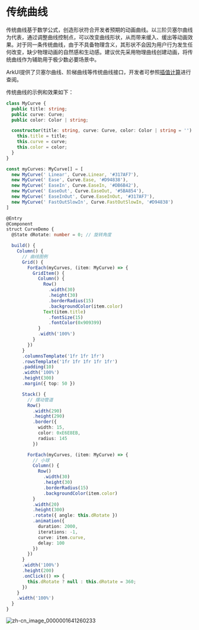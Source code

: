# 传统曲线
<!--Kit: ArkUI-->
<!--Subsystem: ArkUI-->
<!--Owner: @CCFFWW-->
<!--Designer: @yangfan229-->
<!--Tester: @lxl007-->
<!--Adviser: @HelloCrease-->

传统曲线基于数学公式，创造形状符合开发者预期的动画曲线。以三阶贝塞尔曲线为代表，通过调整曲线控制点，可以改变曲线形状，从而带来缓入、缓出等动画效果。对于同一条传统曲线，由于不具备物理含义，其形状不会因为用户行为发生任何改变，缺少物理动画的自然感和生动感。建议优先采用物理曲线创建动画，将传统曲线作为辅助用于极少数必要场景中。


ArkUI提供了贝塞尔曲线、阶梯曲线等传统曲线接口，开发者可参照[插值计算](../reference/apis-arkui/js-apis-curve.md)进行查阅。


传统曲线的示例和效果如下：



```ts
class MyCurve {
  public title: string;
  public curve: Curve;
  public color: Color | string;

  constructor(title: string, curve: Curve, color: Color | string = '') {
    this.title = title;
    this.curve = curve;
    this.color = color;
  }
}

const myCurves: MyCurve[] = [
  new MyCurve(' Linear', Curve.Linear, '#317AF7'),
  new MyCurve(' Ease', Curve.Ease, '#D94838'),
  new MyCurve(' EaseIn', Curve.EaseIn, '#DB6B42'),
  new MyCurve(' EaseOut', Curve.EaseOut, '#5BA854'),
  new MyCurve(' EaseInOut', Curve.EaseInOut, '#317AF7'),
  new MyCurve(' FastOutSlowIn', Curve.FastOutSlowIn, '#D94838')
]

@Entry
@Component
struct CurveDemo {
  @State dRotate: number = 0; // 旋转角度

  build() {
    Column() {
      // 曲线图例
      Grid() {
        ForEach(myCurves, (item: MyCurve) => {
          GridItem() {
            Column() {
              Row()
                .width(30)
                .height(30)
                .borderRadius(15)
                .backgroundColor(item.color)
              Text(item.title)
                .fontSize(15)
                .fontColor(0x909399)
            }
            .width('100%')
          }
        })
      }
      .columnsTemplate('1fr 1fr 1fr')
      .rowsTemplate('1fr 1fr 1fr 1fr 1fr')
      .padding(10)
      .width('100%')
      .height(300)
      .margin({ top: 50 })

      Stack() {
        // 摆动管道
        Row()
          .width(290)
          .height(290)
          .border({
            width: 15,
            color: 0xE6E8EB,
            radius: 145
          })

        ForEach(myCurves, (item: MyCurve) => {
          // 小球
          Column() {
            Row()
              .width(30)
              .height(30)
              .borderRadius(15)
              .backgroundColor(item.color)
          }
          .width(20)
          .height(300)
          .rotate({ angle: this.dRotate })
          .animation({
            duration: 2000,
            iterations: -1,
            curve: item.curve,
            delay: 100
          })
        })
      }
      .width('100%')
      .height(200)
      .onClick(() => {
        this.dRotate ? null : this.dRotate = 360;
      })
    }
    .width('100%')
  }
}
```


![zh-cn_image_0000001641260233](figures/zh-cn_image_0000001641260233.gif)

